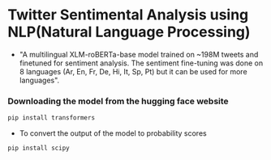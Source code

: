 # Twitter Sentimental Analysis using NLP(Natural Language Processing)

- "A multilingual XLM-roBERTa-base model trained on ~198M tweets and finetuned for sentiment analysis. The sentiment fine-tuning was done on 8 languages (Ar, En, Fr, De, Hi, It, Sp, Pt) but it can be used for more languages".

### Downloading the model from the hugging face website

```python
pip install transformers
```
- To convert the output of the model to probability scores
```python
pip install scipy
```
